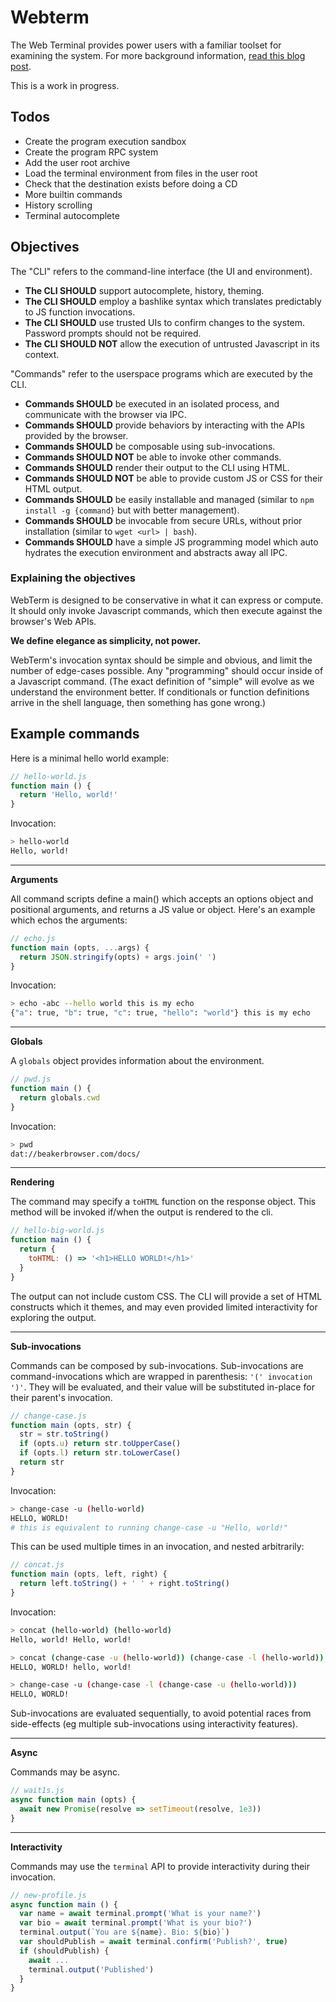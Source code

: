 # Webterm

The Web Terminal provides power users with a familiar toolset for examining the system. For more background information, [read this blog post](http://pfrazee.github.io/blog/reimagining-the-browser-as-a-network-os).

This is a work in progress.

## Todos

 - Create the program execution sandbox
 - Create the program RPC system
 - Add the user root archive
 - Load the terminal environment from files in the user root
 - Check that the destination exists before doing a CD
 - More builtin commands
 - History scrolling
 - Terminal autocomplete

## Objectives

The "CLI" refers to the command-line interface (the UI and environment).

 - **The CLI SHOULD** support autocomplete, history, theming.
 - **The CLI SHOULD** employ a bashlike syntax which translates predictably to JS function invocations.
 - **The CLI SHOULD** use trusted UIs to confirm changes to the system. Password prompts should not be required.
 - **The CLI SHOULD NOT** allow the execution of untrusted Javascript in its context.

"Commands" refer to the userspace programs which are executed by the CLI.

 - **Commands SHOULD** be executed in an isolated process, and communicate with the browser via IPC.
 - **Commands SHOULD** provide behaviors by interacting with the APIs provided by the browser.
 - **Commands SHOULD** be composable using sub-invocations.
 - **Commands SHOULD NOT** be able to invoke other commands.
 - **Commands SHOULD** render their output to the CLI using HTML.
 - **Commands SHOULD NOT** be able to provide custom JS or CSS for their HTML output.
 - **Commands SHOULD** be easily installable and managed (similar to `npm install -g {command}` but with better management).
 - **Commands SHOULD** be invocable from secure URLs, without prior installation (similar to `wget <url> | bash`).
 - **Commands SHOULD** have a simple JS programming model which auto hydrates the execution environment and abstracts away all IPC.

### Explaining the objectives

WebTerm is designed to be conservative in what it can express or compute. It should only invoke Javascript commands, which then execute against the browser's Web APIs.

**We define elegance as simplicity, not power.**

WebTerm's invocation syntax should be simple and obvious, and limit the number of edge-cases possible. Any "programming" should occur inside of a Javascript command. (The exact definition of "simple" will evolve as we understand the environment better. If conditionals or function definitions arrive in the shell language, then something has gone wrong.)

## Example commands

Here is a minimal hello world example:

```js
// hello-world.js
function main () {
  return 'Hello, world!'
}
```

Invocation:

```bash
> hello-world
Hello, world!
```

---

**Arguments**

All command scripts define a main() which accepts an options object and positional arguments, and returns a JS value or object. Here's an example which echos the arguments:

```js
// echo.js
function main (opts, ...args) {
  return JSON.stringify(opts) + args.join(' ')
}
```

Invocation:

```bash
> echo -abc --hello world this is my echo
{"a": true, "b": true, "c": true, "hello": "world"} this is my echo
```

---

**Globals**

A `globals` object provides information about the environment.

```js
// pwd.js
function main () {
  return globals.cwd
}
```
Invocation:
```bash
> pwd
dat://beakerbrowser.com/docs/
```

---

**Rendering**

The command may specify a `toHTML` function on the response object. This method will be invoked if/when the output is rendered to the cli.

```js
// hello-big-world.js
function main () {
  return {
    toHTML: () => '<h1>HELLO WORLD!</h1>'
  }
}
```

The output can not include custom CSS. The CLI will provide a set of HTML constructs which it themes, and may even provided limited interactivity for exploring the output.

---

**Sub-invocations**

Commands can be composed by sub-invocations. Sub-invocations are command-invocations which are wrapped in parenthesis: `'(' invocation ')'`. They will be evaluated, and their value will be substituted in-place for their parent's invocation.

```js
// change-case.js
function main (opts, str) {
  str = str.toString()
  if (opts.u) return str.toUpperCase()
  if (opts.l) return str.toLowerCase()
  return str
}
```
Invocation:
```bash
> change-case -u (hello-world)
HELLO, WORLD!
# this is equivalent to running change-case -u "Hello, world!"
```

This can be used multiple times in an invocation, and nested arbitrarily:

```js
// concat.js
function main (opts, left, right) {
  return left.toString() + ' ' + right.toString()
}
```
Invocation:
```bash
> concat (hello-world) (hello-world)
Hello, world! Hello, world!

> concat (change-case -u (hello-world)) (change-case -l (hello-world))
HELLO, WORLD! hello, world!

> change-case -u (change-case -l (change-case -u (hello-world)))
HELLO, WORLD!
```

Sub-invocations are evaluated sequentially, to avoid potential races from side-effects (eg multiple sub-invocations using interactivity features).

---

**Async**

Commands may be async.

```js
// wait1s.js
async function main (opts) {
  await new Promise(resolve => setTimeout(resolve, 1e3))
}
```

---

**Interactivity**

Commands may use the `terminal` API to provide interactivity during their invocation.

```js
// new-profile.js
async function main () {
  var name = await terminal.prompt('What is your name?')
  var bio = await terminal.prompt('What is your bio?')
  terminal.output(`You are ${name}. Bio: ${bio}`)
  var shouldPublish = await terminal.confirm('Publish?', true)
  if (shouldPublish) {
    await ...
    terminal.output('Published')
  }
}
```